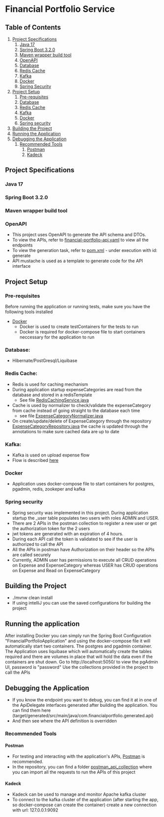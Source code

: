 # Financial Portfolio Service

## Table of Contents
1. [Project Specifications](#project-specifications)
    1. [Java 17](#java-17)
    2. [Spring Boot 3.2.0](#spring-boot-320)
    3. [Maven wrapper build tool](#maven-wrapper-build-tool)
    4. [OpenAPI](#openapi)
    5. [Database](#database)
    6. [Redis Cache](#redis-cache)
    7. [Kafka](#kafka)
    8. [Docker](#docker)
    9. [Spring Security](#spring-security)
2. [Project Setup](#project-setup)
    1. [Pre-requisites](#pre-requisites)
    2. [Database](#database-1)
    3. [Redis Cache](#redis-cache-1)
    4. [Kafka](#kafka-1)
    5. [Docker](#docker-1)
    6. [Spring security](#spring-security-1)
3. [Building the Project](#building-the-project)
4. [Running the Application](#running-the-application)
5. [Debugging the Application](#debugging-the-application)
    1. [Recommended Tools](#recommended-tools)
        1. [Postman](#postman)
        2. [Kadeck](#kadeck)


## Project Specifications
### Java 17
### Spring Boot 3.2.0
### Maven wrapper build tool
### OpenAPI
- This project uses OpenAPI to generate the API schema and DTOs.
- To view the APIs, refer to [financial-portfolio-api.yaml](src/main/resources/openapi/financial-portfolio-api.yaml) to view all the endpoints
- To view the generation task, refer to [pom.xml](pom.xml) - under execution with id: generate
- API mustache is used as a template to generate code for the API interface


## Project Setup

### Pre-requisites
Before running the application or running tests, make sure you have the following tools installed
- [Docker](https://www.docker.com/)
  - Docker is used to create testContainers for the tests to run
  - Docker is required for docker-compose file to start containers neccessary for the application to run


### Database:
- Hibernate/PostGresql/Liquibase

### Redis Cache:
- Redis is used for caching mechanism
- During application startup expenseCategories are read from the database and stored in a redisTemplate
  - See file [RedisCachingService.java](src/main/java/com/elpidoroun/financialportfolio/service/cache/RedisCachingService.java)
- Cache is used by normalizer to check/validate the expenseCategory from cache instead of going straight to the database each time
  - see file [ExpenseCategoryNormalizer.java](src/main/java/com/elpidoroun/financialportfolio/service/normalize/ExpenseCategoryNormalizer.java)
- On create/update/delete of ExpenseCategory through the repository [ExpenseCategoryRepository.java](src/main/java/com/elpidoroun/financialportfolio/repository/ExpenseCategoryRepository.java) the cache is updated through the annotations to make sure cached data are up to date

### Kafka:
- Kafka is used on upload expense flow
- Flow is described [here](import-flow.md)

### Docker
- Application uses docker-compose file to start containers for postgres, pgadmin, redis, zookeper and kafka

### Spring security
- Spring security was implemented in this project. During application startup the _user table populates two users with roles ADMIN and USER.
- There are 2 APIs in the postman collection to register a new user or get the authorization token for the 2 users
- jwt tokens are generated with an expiration of 4 hours. 
- During each API call the token is validated to see if the user is authorized to call the API
- All the APIs in postman have Authorization on their header so the APIs are called securely
- Currently, ADMIN user has permissions to execute all CRUD operations on Expense and ExpenseCategory whereas USER has CRUD operations on Expense and Read on ExpenseCategory

## Building the Project
- ./mvnw clean install
- If using intelliJ you can use the saved configurations for building the project

## Running the application
After installing Docker you can simply run the Spring Boot Configuration "FinancialPortfolioApplication" and using the docker-compose file it will automatically start two containers. The postgres and pgadmin container.
The Application uses liquibase which will automatically create the tables required and there are volumes in place that will hold the data even if the containers are shut down.
Go to http://localhost:5050/ to view the pgAdmin UI, password is "password"
Use the collections provided in the project to call the APIs

## Debugging the Application
- If you know the endpoint you want to debug, you can find it at in one of the ApiDelegate interfaces generated after building the application. You can find them here (target/generated/src/main/java/com.financialportfolio.generated.api)
- And then see where the API definition is overridden

### Recommended Tools
#### Postman
- For testing and interacting with the application's APIs, [Postman](https://www.postman.com/downloads/) is recommended.
- In the repository, you can find a folder [postman_api_collection](./postman_api_collection) where you can import all the requests to run the APIs of this project

#### Kadeck
- Kadeck can be used to manage and monitor Apache kafka cluster
- To connect to the kafka cluster of the application (after starting the app, so docker-compose can create the container) create a new connection with url: 127.0.0.1:9092
